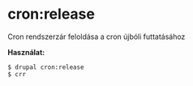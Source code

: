 # cron:release
Cron rendszerzár feloldása a cron újbóli futtatásához

**Használat:**
```
$ drupal cron:release 
$ crr  
```
